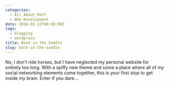 ```yaml
---
categories:
  - All About Matt
  - Web Development
date: 2010-02-12T00:00:00Z
tags:
  - blogging
  - wordpress
title: Back in the Saddle
slug: back-in-the-saddle
---
```


No, I don't ride horses, but I have neglected my personal website for entirely too long. With a spiffy new theme and some a place where all of my social networking elements come together, this is your first stop to get inside my brain. Enter if you dare...
